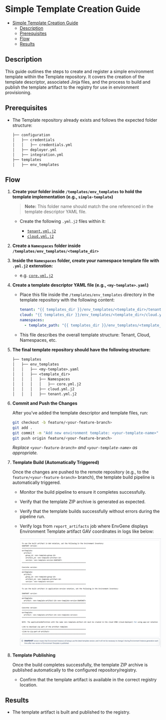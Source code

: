 # Simple Template Creation Guide

- [Simple Template Creation Guide](#simple-template-creation-guide)
  - [Description](#description)
  - [Prerequisites](#prerequisites)
  - [Flow](#flow)
  - [Results](#results)

## Description

This guide outlines the steps to create and register a simple environment template within the Template repository. It covers the creation of the template descriptor, associated Jinja files, and the process to build and publish the template artifact to the registry for use in environment provisioning.

## Prerequisites

- The Template repository already exists and follows the expected folder structure:

    ```plaintext
    ├── configuration
    │   ├── credentials
    │   │   ├── credentials.yml
    │   ├── deployer.yml
    │   ├── integration.yml
    ├── templates
    │   ├── env_templates
    ```

## Flow

1. **Create your folder inside `/templates/env_templates` to hold the template implementation (e.g., `simple-template`)**

    > **Note:** This folder name should match the one referenced in the template descriptor YAML file.

    - Create the following `.yml.j2` files within it:

      - [`tenant.yml.j2`](/docs/samples/templates/env_templates/composite/tenant.yml.j2)
      - [`cloud.yml.j2`](/docs/samples/templates/env_templates/composite/cloud.yml.j2)
  
2. **Create a `Namespaces` folder inside `/templates/env_templates/<template_dir>`**

3. **Inside the `Namespaces` folder, create your namespace template file with `.yml.j2` extenstion:**

    - e.g. [`core.yml.j2`](/docs/samples/templates/env_templates/composite/namespaces/core.yml.j2)
  
4. **Create a template descriptor YAML file (e.g., `<my-template>.yaml`)**

    - Place this file inside the `/templates/env_templates` directory in the template repository with the following content:

      ```yaml
      tenant: "{{ templates_dir }}/env_templates/<template_dir>/tenant.yml.j2"
      cloud: "{{ templates_dir }}/env_templates/<template_dir>/cloud.yml.j2"
      namespaces:
        - template_path: "{{ templates_dir }}/env_templates/<template_dir>/Namespaces/core.yml.j2"
      ```

    - This file describes the overall template structure: Tenant, Cloud, Namespaces, etc.

5. **The final template repository should have the following structure:**

    ```plaintext
    ├── templates
    │   ├── env_templates
    │   │   ├── <my-template>.yaml
    │   │   ├── <template_dir>
    │   │   │   ├── Namespaces
    │   │   │   │   ├── core.yml.j2
    │   │   │   ├── cloud.yml.j2
    │   │   │   ├── tenant.yml.j2
    ```

6. **Commit and Push the Changes**

    After you’ve added the template descriptor and template files, run:

    ```bash
    git checkout -b feature/<your-feature-branch>
    git add .
    git commit -m "Add new environment template: <your-template-name>"
    git push origin feature/<your-feature-branch>
    ```

    *Replace `<your-feature-branch>` and `<your-template-name>` as appropriate.*

7. **Template Build (Automatically Triggered)**

    Once the changes are pushed to the remote repository (e.g., to the `feature/<your-feature-branch>` branch), the template build pipeline is automatically triggered.

    - Monitor the build pipeline to ensure it completes successfully.
    - Verify that the template ZIP archive is generated as expected.
    - Verify that the template builds successfully without errors during the pipeline run.
    - Verify logs from `report_artifacts` job where EnvGene displays Environment Template artifact GAV coordinates in logs like below:

      ![template_report_artifacts_logs.png](/docs/images/template_report_artifacts_logs.png)

8. **Template Publishing**

    Once the build completes successfully, the template ZIP archive is published automatically to the configured repository/registry.

    - Confirm that the template artifact is available in the correct registry location.

## Results

- The template artifact is built and published to the registry.
